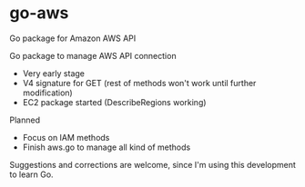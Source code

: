 # go-aws
Go package for Amazon AWS API

Go package to manage AWS API connection

- Very early stage
- V4 signature for GET (rest of methods won't work until further modification)
- EC2 package started (DescribeRegions working)

Planned 

- Focus on IAM methods
- Finish aws.go to manage all kind of methods


Suggestions and corrections are welcome, since I'm using this development to learn Go.
